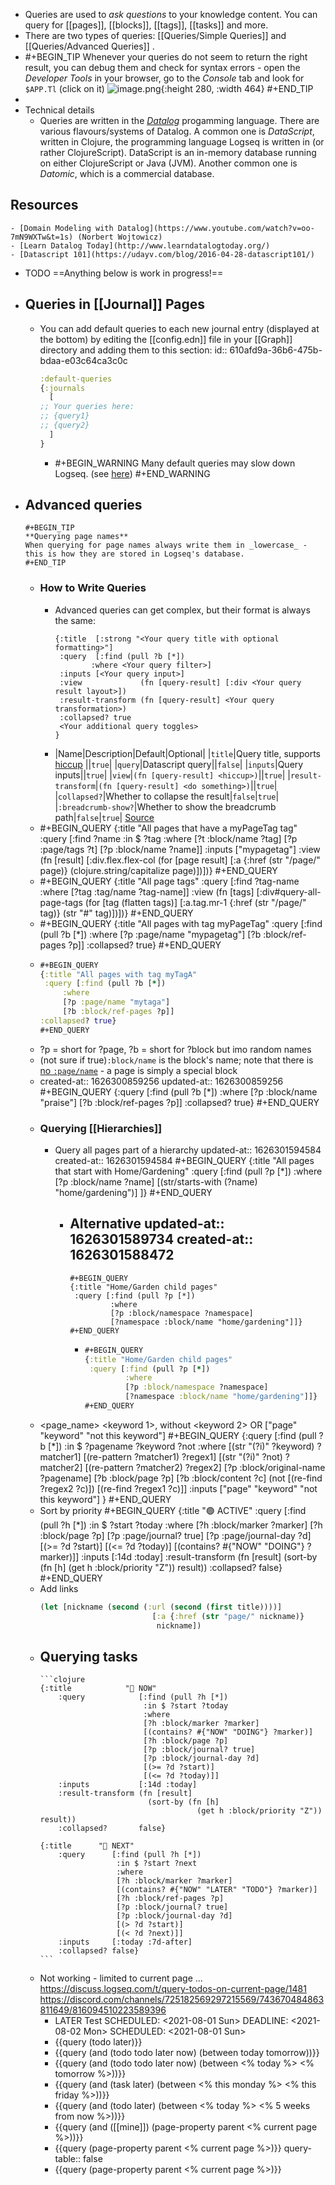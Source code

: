 - Queries are used to _ask questions_ to your knowledge content. You can query for [[pages]], [[blocks]], [[tags]], [[tasks]] and more.
- There are two types of queries: [[Queries/Simple Queries]] and [[Queries/Advanced Queries]] .
-
  #+BEGIN_TIP
  Whenever your queries do not seem to return the right result, you can debug them and check for syntax errors - open the _Developer Tools_ in your browser, go to the _Console_ tab and look for `$APP.Tl` (click on it)
  ![image.png](../assets/image_1625748582353_0.png){:height 280, :width 464}
  #+END_TIP
-
- Technical details
	- Queries are written in the _[Datalog](https://en.wikipedia.org/wiki/Datalog)_ progamming language.  There are various flavours/systems of Datalog. A common one is _DataScript_, written in Clojure, the programming language Logseq is written in (or rather ClojureScript). DataScript is an in-memory database running on either ClojureScript or Java (JVM). Another common one is _Datomic_, which is a commercial database.
## Resources
	- [Domain Modeling with Datalog](https://www.youtube.com/watch?v=oo-7mN9WXTw&t=1s) (Norbert Wojtowicz)
	- [Learn Datalog Today](http://www.learndatalogtoday.org/)
	- [Datascript 101](https://udayv.com/blog/2016-04-28-datascript101/)
- TODO ==Anything below is work in progress!==
- ## Queries in [[Journal]] Pages
	- You can add default queries to each new journal entry (displayed at the bottom) by editing the [[config.edn]] file in your [[Graph]] directory and adding them to this section:
	  id:: 610afd9a-36b6-475b-bdaa-e03c64ca3c0c
	  ```clojure
	  :default-queries
	  {:journals
	    [
	  ;; Your queries here:
	  ;; {query1}
	  ;; {query2}
	    ]
	  }
	  ```
		-
		  #+BEGIN_WARNING
		  Many default queries may slow down Logseq. (see [here](((6109951e-1c4d-4491-8147-9c4072672d56))))
		  #+END_WARNING
- Advanced queries
	-
	  #+BEGIN_TIP
	  **Querying page names**
	  When querying for page names always write them in _lowercase_ - this is how they are stored in Logseq's database.
	  #+END_TIP
	- ### How to Write Queries
		- Advanced queries can get complex, but their format is always the same:
		  ```
		  {:title  [:strong "<Your query title with optional formatting>"]
		   :query  [:find (pull ?b [*])
		          :where <Your query filter>]
		   :inputs [<Your query input>]
		   :view             (fn [query-result] [:div <Your query result layout>])
		   :result-transform (fn [query-result] <Your query transformation>)
		   :collapsed? true
		   <Your additional query toggles>
		  }
		  ```
		-
		  |Name|Description|Default|Optional|
		  |`title`|Query title, supports [hiccup](((610afd9a-4c78-4099-a333-82dddbddf008))) ||`true`|
		  |`query`|Datascript query||`false`|
		  |`inputs`|Query inputs||`true`|
		  |`view`|`(fn [query-result] <hiccup>)`||`true`|
		  |`result-transform`|`(fn [query-result] <do something>)`||`true`|
		  |`collapsed?`|Whether to collapse the result|`false`|`true`|
		  |`:breadcrumb-show?`|Whether to show the breadcrumb path|`false`|`true`|
		  [Source](https://logseq.github.io/#/page/advanced%20queries)
	-
	  #+BEGIN_QUERY 
	  {:title "All pages that have a myPageTag tag"
	   :query [:find ?name
	         :in $ ?tag
	         :where
	         [?t :block/name ?tag]
	         [?p :page/tags ?t]
	         [?p :block/name ?name]]
	   :inputs ["mypagetag"]
	   :view (fn [result]
	         [:div.flex.flex-col
	          (for [page result]
	            [:a {:href (str "/page/" page)} (clojure.string/capitalize page)])])}
	  #+END_QUERY
	-
	  #+BEGIN_QUERY
	  {:title "All page tags"
	  :query [:find ?tag-name
	          :where
	          [?tag :tag/name ?tag-name]]
	  :view (fn [tags]
	          [:div#query-all-page-tags
	           (for [tag (flatten tags)]
	             [:a.tag.mr-1 {:href (str "/page/" tag)}
	              (str "#" tag)])])}
	  #+END_QUERY
	-
	  #+BEGIN_QUERY
	  {:title "All pages with tag myPageTag"
	   :query [:find (pull ?b [*])
	       :where
	       [?p :page/name "mypagetag"]
	       [?b :block/ref-pages ?p]]
	  :collapsed? true}
	  #+END_QUERY
	-
	  ```clojure
	  #+BEGIN_QUERY
	  {:title "All pages with tag myTagA"
	   :query [:find (pull ?b [*])
	       :where
	       [?p :page/name "mytaga"]
	       [?b :block/ref-pages ?p]]
	  :collapsed? true}
	  #+END_QUERY
	  ```
	- ?p = short for ?page, ?b = short for ?block but imo random names
	- (not sure if true)`:block/name` is the block's name; note that there is [no `:page/name`](https://github.com/logseq/logseq/blob/master/src/main/frontend/db_schema.cljs) - a page is simply a special block
	-
	  created-at:: 1626300859256
	  updated-at:: 1626300859256
	  #+BEGIN_QUERY
	  {:query [:find (pull ?b [*])
	       :where
	       [?p :block/name "praise"]
	       [?b :block/ref-pages ?p]]
	  :collapsed? true}
	  #+END_QUERY
	- ### Querying [[Hierarchies]]
		- Query all pages part of a hierarchy
		  updated-at:: 1626301594584
		  created-at:: 1626301594584
		  #+BEGIN_QUERY
		  {:title "All pages that start with Home/Gardening"
		   :query [:find (pull ?p [*])
		           :where
		           [?p :block/name ?name]
		           [(str/starts-with (?name) "home/gardening")]
		  ]}
		  #+END_QUERY
			- Alternative
			  updated-at:: 1626301589734
			  created-at:: 1626301588472
				-
				  #+BEGIN_QUERY
				  {:title "Home/Garden child pages"
				   :query [:find (pull ?p [*])
				           :where
				           [?p :block/namespace ?namespace]
				           [?namespace :block/name "home/gardening"]]}
				  #+END_QUERY
				-
				  ```clojure
				  #+BEGIN_QUERY
				  {:title "Home/Garden child pages"
				   :query [:find (pull ?p [*])
				           :where
				           [?p :block/namespace ?namespace]
				           [?namespace :block/name "home/gardening"]]}
				  #+END_QUERY
				  ```
	- <page_name> <keyword 1>, without <keyword 2> OR ["page" "keyword" "not this keyword"]
	  #+BEGIN_QUERY
	  {:query [:find (pull ?b [*])
	           :in $ ?pagename ?keyword ?not
	           :where
	           [(str "(?i)" ?keyword) ?matcher1]
	           [(re-pattern ?matcher1) ?regex1]
	           [(str "(?i)" ?not) ?matcher2]
	           [(re-pattern ?matcher2) ?regex2]
	           [?p :block/original-name ?pagename]
	           [?b :block/page ?p]
	           [?b :block/content ?c]
	           (not [(re-find ?regex2 ?c)])
	           [(re-find ?regex1 ?c)]]
	   :inputs ["page" "keyword" "not this keyword"]
	   }
	  #+END_QUERY
	- Sort by priority
	  #+BEGIN_QUERY
	        {:title "🟢 ACTIVE"
	          :query [:find (pull ?h [*])
	                  :in $ ?start ?today
	                  :where
	                  [?h :block/marker ?marker]
	                  [?h :block/page ?p]
	                  [?p :page/journal? true]
	                  [?p :page/journal-day ?d]
	                  [(>= ?d ?start)]
	                  [(<= ?d ?today)]
	                  [(contains? #{"NOW" "DOING"} ?marker)]]
	          :inputs [:14d :today]
	          :result-transform (fn [result]
	                              (sort-by (fn [h]
	                                         (get h :block/priority "Z")) result))
	          :collapsed? false}
	  #+END_QUERY
	- Add links
	  ```clojure
	  (let [nickname (second (:url (second (first title))))]
	                           [:a {:href (str "page/" nickname)}
	                            nickname])
	  ```
	- Querying tasks
		-
		  ```clojure
		  {:title            "🔨 NOW"
		      :query            [:find (pull ?h [*])
		                         :in $ ?start ?today
		                         :where
		                         [?h :block/marker ?marker]
		                         [(contains? #{"NOW" "DOING"} ?marker)]
		                         [?h :block/page ?p]
		                         [?p :block/journal? true]
		                         [?p :block/journal-day ?d]
		                         [(>= ?d ?start)]
		                         [(<= ?d ?today)]]
		      :inputs           [:14d :today]
		      :result-transform (fn [result]
		                          (sort-by (fn [h]
		                                     (get h :block/priority "Z")) result))
		      :collapsed?       false}
		  
		  {:title      "📅 NEXT"
		      :query      [:find (pull ?h [*])
		                   :in $ ?start ?next
		                   :where
		                   [?h :block/marker ?marker]
		                   [(contains? #{"NOW" "LATER" "TODO"} ?marker)]
		                   [?h :block/ref-pages ?p]
		                   [?p :block/journal? true]
		                   [?p :block/journal-day ?d]
		                   [(> ?d ?start)]
		                   [(< ?d ?next)]]
		      :inputs     [:today :7d-after]
		      :collapsed? false}
		  ```
	- Not working - limited to current page ... https://discuss.logseq.com/t/query-todos-on-current-page/1481 https://discord.com/channels/725182569297215569/743670484863811649/816094510223589396
		- LATER Test
		  SCHEDULED: <2021-08-01 Sun>
		  DEADLINE: <2021-08-02 Mon>
		  SCHEDULED: <2021-08-01 Sun>
		- {{query (todo later)}}
		- {{query (and (todo todo later now) (between today tomorrow))}}
		- {{query (and (todo todo later now) (between <% today %> <% tomorrow %>))}}
		- {{query (and (task later) (between <% this monday %> <% this friday %>))}}
		- {{query (and (todo later) (between <% today %> <% 5 weeks from now %>))}}
		- {{query (and ([[mine]]) (page-property parent <% current page %>))}}
		- {{query (page-property parent <% current page %>)}}
		  query-table:: false
		- {{query (page-property parent <% current page %>)}}